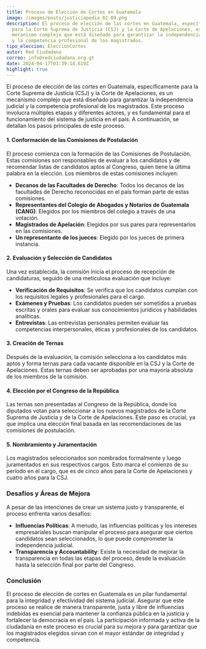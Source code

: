 ```yaml
---
title: Proceso de Elección de Cortes en Guatemala
image: /images/posts/justiciapedia_02-09.png
description: El proceso de elección de las cortes en Guatemala, específicamente
  para la Corte Suprema de Justicia (CSJ) y la Corte de Apelaciones, es un
  mecanismo complejo que está diseñado para garantizar la independencia judicial
  y la competencia profesional de los magistrados.
tipo_eleccion: EleccionCortes
autor: Red Ciudadana
correo: info@redciudadana.org.gt
date: 2024-04-17T01:39:14.619Z
highlight: true
---
```

El proceso de elección de las cortes en Guatemala, específicamente para la Corte Suprema de Justicia (CSJ) y la Corte de Apelaciones, es un mecanismo complejo que está diseñado para garantizar la independencia judicial y la competencia profesional de los magistrados. Este proceso involucra múltiples etapas y diferentes actores, y es fundamental para el funcionamiento del sistema de justicia en el país. A continuación, se detallan los pasos principales de este proceso.

#### 1. Conformación de las Comisiones de Postulación

El proceso comienza con la formación de las Comisiones de Postulación. Estas comisiones son responsables de evaluar a los candidatos y de recomendar listas de candidatos aptos al Congreso, quien tiene la última palabra en la elección. Los miembros de estas comisiones incluyen:

* **Decanos de las Facultades de Derecho**: Todos los decanos de las facultades de Derecho reconocidas en el país forman parte de estas comisiones.
* **Representantes del Colegio de Abogados y Notarios de Guatemala (CANG)**: Elegidos por los miembros del colegio a través de una votación.
* **Magistrados de Apelación**: Elegidos por sus pares para representarlos en las comisiones.
* **Un representante de los jueces**: Elegido por los jueces de primera instancia.

#### 2. Evaluación y Selección de Candidatos

Una vez establecida, la comisión inicia el proceso de recepción de candidaturas, seguido de una meticulosa evaluación que incluye:

* **Verificación de Requisitos**: Se verifica que los candidatos cumplan con los requisitos legales y profesionales para el cargo.
* **Exámenes y Pruebas**: Los candidatos pueden ser sometidos a pruebas escritas y orales para evaluar sus conocimientos jurídicos y habilidades analíticas.
* **Entrevistas**: Las entrevistas personales permiten evaluar las competencias interpersonales, éticas y profesionales de los candidatos.

#### 3. Creación de Ternas

Después de la evaluación, la comisión selecciona a los candidatos más aptos y forma ternas para cada vacante disponible en la CSJ y la Corte de Apelaciones. Estas ternas deben ser aprobadas por una mayoría absoluta de los miembros de la comisión.

#### 4. Elección por el Congreso de la República

Las ternas son presentadas al Congreso de la República, donde los diputados votan para seleccionar a los nuevos magistrados de la Corte Suprema de Justicia y de la Corte de Apelaciones. Este paso es crucial, ya que implica una elección final basada en las recomendaciones de las comisiones de postulación.

#### 5. Nombramiento y Juramentación

Los magistrados seleccionados son nombrados formalmente y luego juramentados en sus respectivos cargos. Esto marca el comienzo de su período en el cargo, que es de cinco años para la Corte de Apelaciones y cuatro años para la CSJ.

### Desafíos y Áreas de Mejora

A pesar de las intenciones de crear un sistema justo y transparente, el proceso enfrenta varios desafíos:

* **Influencias Políticas**: A menudo, las influencias políticas y los intereses empresariales buscan manipular el proceso para asegurar que ciertos candidatos sean seleccionados, lo que puede comprometer la independencia judicial.
* **Transparencia y Accountability**: Existe la necesidad de mejorar la transparencia en todas las etapas del proceso, desde la evaluación hasta la selección final por parte del Congreso.

### Conclusión

El proceso de elección de cortes en Guatemala es un pilar fundamental para la integridad y efectividad del sistema judicial. Asegurar que este proceso se realice de manera transparente, justa y libre de influencias indebidas es esencial para mantener la confianza pública en la justicia y fortalecer la democracia en el país. La participación informada y activa de la ciudadanía en este proceso es crucial para su mejora y para garantizar que los magistrados elegidos sirvan con el mayor estándar de integridad y competencia.